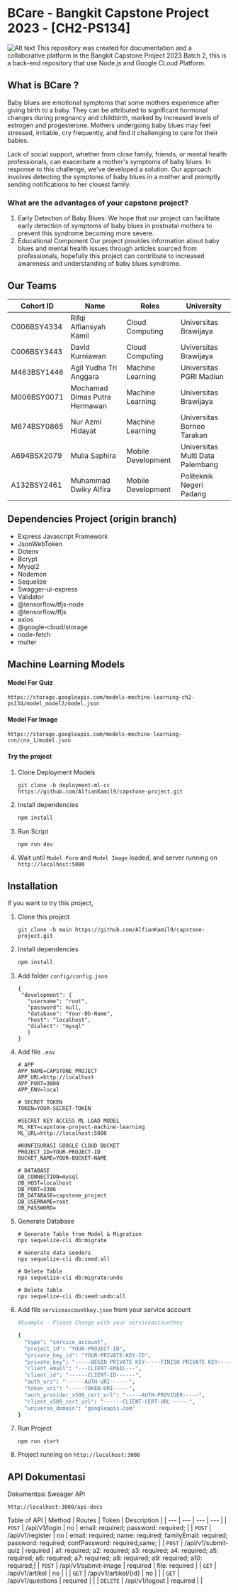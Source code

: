 ﻿# BCare - Bangkit Capstone Project 2023 - [CH2-PS134] 
![Alt text](https://github.com/AlfianKamil9/capstone-project/assets/113516282/ddf2137d-71ac-46cd-8c37-e949869c0a1c) 
This repository was created for documentation and a collaborative platform in the Bangkit Capstone Project 2023 Batch 2, this is a back-end repository that use Node.js and Google CLoud Platform.
## What is BCare ?
Baby blues are emotional symptoms that some mothers experience after giving birth to a baby. They can be attributed to significant hormonal changes during pregnancy and childbirth, marked by increased levels of estrogen and progesterone. Mothers undergoing baby blues may feel stressed, irritable, cry frequently, and find it challenging to care for their babies.

Lack of social support, whether from close family, friends, or mental health professionals, can exacerbate a mother's symptoms of baby blues. In response to this challenge, we've developed a solution. Our approach involves detecting the symptoms of baby blues in a mother and promptly sending notifications to her closest family.

### What are the advantages of your capstone project? ###
1. Early Detection of Baby Blues:
   We hope that our project can facilitate early detection of symptoms of baby blues in postnatal mothers to prevent this syndrome becoming more severe.
2. Educational Component
   Our project provides information about baby blues and mental health issues through articles sourced from professionals, hopefully this project can contribute to increased awareness and understanding of baby blues        syndrome.


## Our Teams
| Cohort ID | Name | Roles | University |
| ---    |  ---   | ---  | ---         |
| C006BSY4334 |  Rifqi Alfiansyah Kamil  | Cloud Computing  |   Universitas Brawijaya  |
| C006BSY3443 |  David Kurniawan  | Cloud Computing | Uviversitas Brawijaya |
| M463BSY1446 | Agil Yudha Tri Anggara | Machine Learning | Universitas PGRI Madiun |
| M006BSY0071 | Mochamad Dimas Putra Hermawan | Machine Learning | Universitas Brawijaya |
| M674BSY0865 | Nur Azmi Hidayat | Machine Learning | Universitas Borneo Tarakan |
| A694BSX2079 | Mulia Saphira | Mobile Development | Universitas Multi Data Palembang |
| A132BSY2461 | Muhammad Dwiky Alfira | Mobile Development | Politeknik Negeri Padang |

## Dependencies Project (origin branch)
- Express Javascript Framework
- JsonWebToken
- Dotenv
- Bcrypt
- Mysql2
- Nodemon
- Sequelize
- Swagger-ui-express
- Validator
- @tensorflow/tfjs-node
- @tensorflow/tfjs
- axios
- @google-cloud/storage
- node-fetch
- multer
## Machine Learning Models
#### Model For Quiz
   
   ```ModelQuiz
   https://storage.googleapis.com/models-mechine-learning-ch2-ps134/model_model2/model.json
   ```
#### Model For Image

   ```ModelImage
   https://storage.googleapis.com/models-mechine-learning-cnn/cnn_1/model.json
   ```
#### Try the project
1. Clone Deployment Models
   
   ```Clone
   git clone -b deployment-ml-cc https://github.com/AlfianKamil9/capstone-project.git
   ```
2. Install dependencies
   
   ```Bash
   npm install
   ```
3. Run Script
   
   ```Script
   npm run dev
   ```
4. Wait until `Model Form` and `Model Image` loaded, and server running on `http://localhost:5000`
## Installation 
If you want to try this project,
1. Clone this project
   
   ```Clone
   git clone -b main https://github.com/AlfianKamil9/capstone-project.git
   ````
2. Install dependencies

   ```Bash
   npm install
   ```
3. Add folder `config/config.json`

   ```Bashline
   {
    "development": {
      "username": "root",
      "password": null,
      "database": "Your-Db-Name",
      "host": "localhost",
      "dialect": "mysql"
      }
   }
   ```
4. Add file `.env`

   ```Bashenv
   # APP
   APP_NAME=CAPSTONE_PROJECT
   APP_URL=http://localhost
   APP_PORT=3000
   APP_ENV=local
   
   # SECRET TOKEN
   TOKEN=YOUR-SECRET-TOKEN
   
   #SECRET KEY ACCESS ML LOAD MODEL
   ML_KEY=capstone-project-machine-learning
   ML_URL=http://localhost:5000
   
   #KONFIGURASI GOOGLE CLOUD BUCKET
   PROJECT_ID=YOUR-PROJECT-ID
   BUCKET_NAME=YOUR-BUCKET-NAME
   
   # DATABASE
   DB_CONNECTION=mysql
   DB_HOST=localhost
   DB_PORT=3306
   DB_DATABASE=capstone_project
   DB_USERNAME=root
   DB_PASSWORD=
   ```

5. Generate Database
   
   ```Bashdb
   # Generate Table from Model & Migration
   npx sequelize-cli db:migrate
 
   # Generate data seeders
   npx sequelize-cli db:seed:all
 
   # Delete Table
   npx sequelize-cli db:migrate:undo
 
   # Delete Table
   npx sequelize-cli db:seed:undo:all
   ```

6. Add file `serviceaccountkey.json` from your service account

   ```bash
   #Example - Please Change with your serviceaccountkey

   {
     "type": "service_account",
     "project_id": "YOUR-PROJECT-ID",
     "private_key_id": "YOUR-PRIVATE-KEY-ID",
     "private_key": "-----BEGIN PRIVATE KEY-----FINISH PRIVATE KEY-----"
     "client_email": "---CLIENT-EMAIL---",
     "client_id": "------CLIENT-ID------",
     "auth_uri": "------AUTH-URI------",
     "token_uri": "-----TOKEN-URI-----",
     "auth_provider_x509_cert_url": "-----AUTH-PROVIDER-----",
     "client_x509_cert_url": "------CLIENT-CERT-URL------",
     "universe_domain": "googleapis.com"
   }
   
   ```
7. Run Project

   ```Bashrun
   npm run start
   ```
8. Project running on `http://localhost:3000`

## API Dokumentasi
Dokumentasi Sweager API
```Bashlink
http://localhost:3000/api-docs
```
Table of API
| Method | Routes | Token | Description |
| ---    |  ---   | ---  | ---         |
| `POST` | /api/v1/login | no | email: required;  password: required; |
| `POST` | /api/v1/register | no | email: required; name: required; familyEmail: required; password: required; confPassword: required,same; |
| `POST` | /api/v1/submit-quiz | required | a1: required; a2: required; a3: required; a4: required; a5: required; a6: required; a7: required; a8: required; a9: required; a10: required;|
| `POST` | /api/v1/submit-image | required | file: required |
| `GET`  | /api/v1/artikel | no | |
| `GET`  | /api/v1/artikel/{id} | no | |
| `GET` | /api/v1/questions | required | |
| `DELETE` | /api/v1/logout | required | |
